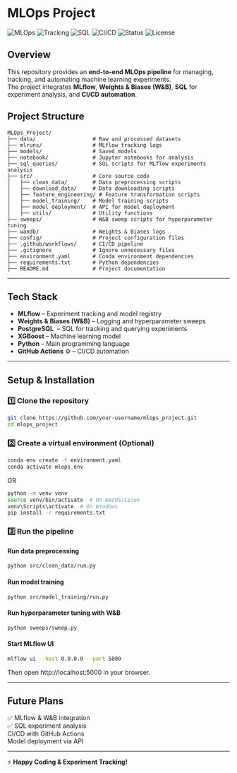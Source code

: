 #  MLOps Project
![MLOps](https://img.shields.io/badge/MLOps-Automation-blue) 
![Tracking](https://img.shields.io/badge/Tracking-MLflow%20%7C%20W%26B-orange) 
![SQL](https://img.shields.io/badge/Database-PostgreSQL-blue) 
![CI/CD](https://img.shields.io/badge/CI/CD-GitHub%20Actions-green) 
![Status](https://img.shields.io/badge/Status-Active-brightgreen) 
![License](https://img.shields.io/badge/License-MIT-lightgrey)  

##  Overview

This repository provides an **end-to-end MLOps pipeline** for managing, tracking, and automating machine learning experiments.  
The project integrates **MLflow**, **Weights & Biases (W&B)**, **SQL** for experiment analysis, and **CI/CD automation**.

##  Project Structure

```
MLOps_Project/
├── data/                  # Raw and processed datasets
├── mlruns/                # MLflow tracking logs
├── models/                # Saved models
├── notebook/              # Jupyter notebooks for analysis
├── sql_queries/           # SQL scripts for MLflow experiments analysis
├── src/                   # Core source code
│   ├── clean_data/        # Data preprocessing scripts
│   ├── download_data/     # Data downloading scripts
│   ├── feature_engineering/ # Feature transformation scripts
│   ├── model_training/    # Model training scripts
│   ├── model_deployment/  # API for model deployment
│   ├── utils/             # Utility functions
├── sweeps/                # W&B sweep scripts for hyperparameter tuning
├── wandb/                 # Weights & Biases logs
├── config/                # Project configuration files
├── .github/workflows/     # CI/CD pipeline
├── .gitignore             # Ignore unnecessary files
├── environment.yaml       # Conda environment dependencies
├── requirements.txt       # Python dependencies
├── README.md              # Project documentation
```

---

##  Tech Stack  

- **MLflow**  – Experiment tracking and model registry  
- **Weights & Biases (W&B)**  – Logging and hyperparameter sweeps  
- **PostgreSQL** ️ – SQL for tracking and querying experiments  
- **XGBoost**  – Machine learning model  
- **Python**  – Main programming language  
- **GitHub Actions** ⚙️ – CI/CD automation  

---

##  Setup & Installation  

### 1️⃣ Clone the repository  

```bash
git clone https://github.com/your-username/mlops_project.git
cd mlops_project
```

### 2️⃣ Create a virtual environment (Optional)  

```bash
conda env create -f environment.yaml
conda activate mlops_env
```

OR

```bash
python -m venv venv
source venv/bin/activate  # On macOS/Linux
venv\Scripts\activate  # On Windows
pip install -r requirements.txt
```

### 3️⃣ Run the pipeline  

#### Run data preprocessing  
```bash
python src/clean_data/run.py
```

#### Run model training  
```bash
python src/model_training/run.py
```

#### Run hyperparameter tuning with W&B  
```bash
python sweeps/sweep.py
```

#### Start MLflow UI  
```bash
mlflow ui --host 0.0.0.0 --port 5000
```
Then open http://localhost:5000 in your browser.

---

##  Future Plans

✅ MLflow & W&B integration  
✅ SQL experiment analysis  
 CI/CD with GitHub Actions  
 Model deployment via API  

---

⚡ **Happy Coding & Experiment Tracking!** 
